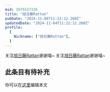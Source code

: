 ```yaml
---
mid: 2079157226
title: "旭日藤Rattan"
pubDate: "2024-11-04T11:22:12.260Z"
updatedDate: "2024-11-04T11:22:12.260Z"
profile:
  {
    Nickname: ["旭日藤Rattan"],
  }
---
```


关注[旭日藤Rattan](https://space.bilibili.com/2079157226)谢谢喵~ 关注[旭日藤Rattan](https://space.bilibili.com/2079157226)谢谢喵~

## 此条目有待补充
你可以在[这里](https://github.com/Yuhanawa/VTuber.ICU/edit/master/src/content/v/旭日藤Rattan/index.md)编辑本文
